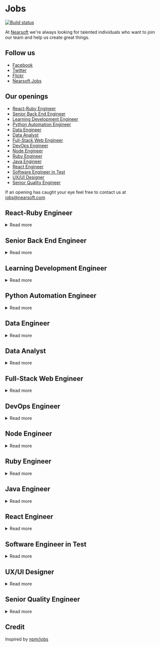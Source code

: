 # Jobs

[![Build status](https://img.shields.io/travis/Nearsoft/jobs.svg)](https://travis-ci.org/Nearsoft/jobs)

At [Nearsoft](https://nearsoft.com) we're always looking for talented individuals who want to join our team and help us create great things.

## Follow us

* [Facebook](https://www.facebook.com/NearsoftInc)
* [Twitter](https://twitter.com/nearsoft)
* [Flickr](https://www.flickr.com/photos/nearsoft)
* [Nearsoft Jobs](http://nearsoftjobs.com)

## Our openings

<!-- yaspeller ignore:start -->

* [React-Ruby Engineer](#react-ruby-engineer)
* [Senior Back End Engineer](#senior-back-end-engineer)
* [Learning Development Engineer](#learning-development-engineer)
* [Python Automation Engineer](#python-automation-engineer)
* [Data Engineer](#data-engineer)
* [Data Analyst](#data-analyst)
* [Full-Stack Web Engineer](#full-stack-web-engineer)
* [DevOps Engineer](#devops-engineer)
* [Node Engineer](#node-engineer)
* [Ruby Engineer](#ruby-engineer)
* [Java Engineer](#java-engineer)
* [React Engineer](#react-engineer)
* [Software Engineer in Test](#software-engineer-in-test)
* [UX/UI Designer](#uxui-designer)
* [Senior Quality Engineer](#Senior-Quality-Engineer)


<!-- yaspeller ignore:end -->

If an opening has caught your eye feel free to contact us at jobs@nearsoft.com


## React-Ruby Engineer

<details><summary>Read more</summary>
  
As a mid-level fullstack engineer we expect you to be able to code solutions of moderate complexity on your own. In addition when the more complex projects arise we expect you to collaborate with more senior engineers to learn how to approach more complex problems. We believe strongly in a growth mindset; we're here to learn and we're looking for other folks who have an appetite to grow their skills on the job.

### Background and Experience

* We welcome applicants from a variety of backgrounds and experiences. Below gives you a sense of how we're thinking about what you'll need to be successful in the role. 
* 2-3 years of experience, comfortable working independently
* Comfortable with React.js, familiarity with Rails a plus
* Experience building single page applications and calling APIs from JS
* Knowledge of CSS/Sass, MySQL, Redis, and/or ElasticSearch all a plus
* Familiarity with Linux command line, automated build systems would be nice
* Excited to work with continuous integration and frequent, daily releases
* Like to think about how to break problems down into smaller iterable steps

### Bonus Points

* Socially Conscious. Agile. Intelligent. Creative. Problem-solver. Startup lover. You like making things happen.
* We care about experience, not degrees. We're looking for people that have a passion for programming and social impact.
* You have contributed to an open source software project. Show us your github account, we'd love to see what you're enjoy working on.
* You're familiar with our product and have some ideas on things you'd want to add or change!

#### **TKR** 

</details>


## Senior Back End Engineer

<details><summary>Read more</summary>

### About the right team Member

We’re looking for an innovative backend engineer with a passion for designing robust and easy to use APIs and services.  You’re comfortable tackling efforts solo or working in groups, both big and small. Fast-paced environments don’t phase you, and you seek feedback because it has the ability to turn good work into great work. You know the best software is created through collaboration and iteration, which is exactly why you’re looking for the right opportunity, and the right team, to expand your experience.
As a backend engineer you will craft new functionality with a dedicated team of skilled individuals. You like to ship software early and often, you value simplicity, and strive to eliminate unnecessary complexity.

### Responsibilities

* Collaborate closely with Product, Design, and QA to iterate on the design, implementation, deployment and monitoring of our product
* Build efficient and reusable backend systems
* Participate in design and code reviews
* Maintain high code coverage via unit tests and acceptance tests
* Find and address performance issues

## Requirements

* Experience with Java and Python desired
* Bachelor degree in Computer Science, or equivalent and at least 2 years of professional programming experience
* A strong understanding of RESTful API design
* Knowledge of web frameworks such as Dropwizard, Flask, and Django a plus
* Love of fitness a plus


</details>  


## Learning Development Engineer

<details><summary>Read more</summary>

### Responsibilities

* Research, write, update and create scalable resources, articles and guides related to online teaching and learning
* Analyze data related to pedagogical Learning & Development needs and support services
* Create training programs for face to face and online Teaching and Learning workshops
* Support impact evaluation and measurement processes for Learning & Development
* Build up development teams from the Academy. Work with a client for a couple of months, and then leave a functional team
* You'll support us on the development of our junior developers to make progress each week and help them excel in their role and be on the way to become senior developers

### Skills

* 5+ years experience building software using multiple tech stacks
* A passion for education or mentoring
* Proven research skills, excellent analytical skills
* Superior writing skills
* Ability to work independently and deliver results with clear deadlines
* Quick to learn new technologies, methods and work styles
* Shows interest in learning more about teaching and learning online
* Background in online learning is an advantage

</details>


## Python Automation Engineer

<details><summary>Read more</summary>

* 3-5 years experience in Software Quality with strong demonstrable automation skills in Selenium, Python, PHP or a scripting language used for test regression
* Ability to not only automation, but manually test and apply manual tests to regression scripts quickly and seamlessly to sprint tasks
* Junior/Mid-level Agile experience working with onsite and offsite teams within an Agile development life-cycle
* Experience leading a small, agile quality team across multiple teams and sprints
* Believe in working with other SCRUM teams and context switching when the team and business needs call for the help

</details>


## Data Engineer

<details><summary>Read more</summary>

We looking for a Data Engineer experienced in Python, AWS and Data Integration technologies.
The CTI Data Engineering team is responsible for designing and developing the Enterprise Data Platform including a Serverless Data Lake and Data Warehouse, core application pipelines, reporting solutions, machine learning and predictive analytics. If you are a critical thinker with a solid track record of developing data solutions and solving complex problems, we want you to join our team! You will play a vital role in designing and developing our next generation data pipelines and data platform. Join the team and prototype new internal and external data product ideas and concepts!

### Responsibilities

* Build and maintain multiple data pipelines to ingest new data sources (APIs, Files, Streaming, Databases, Email, etc.) and support products used by both external users and internal teams
* Optimize infrastructure and pipelines by building DataOps tools to evaluate and automatically monitor data quality, auto-scale serverless infrastructure, and develop data driven pipelines
* Work with our data science and product management teams to design, rapidly prototype, and develop new internal and external data product ideas and capabilities
* Work with the data engineering team to migrate and enhance our existing Pentaho-based ETL pipeline to a new Python-based system and develop a serverless cloud data lake to augment our existing Snowflake Data Warehouse
* Conquer complex problems by finding new ways to solve with simple, efficient approaches with focus on reliability, scalability, quality and cost of our platforms
* Build processes supporting data transformation, data structures metadata, and workload management
* Collaborate with the team to perform root cause analysis and audit internal and external data and processes to help answer specific business questions

### Requirements

* 5+ years of professional data engineering experience
* Strong SQL and Python skills including knowledge of Python libraries / frameworks
* Comfortable working directly with data analytics to bridge business requirements with data engineering
* Experience with AWS tools including EMR/Athena, S3, Kinesis, API Gateway, Lambda, Athena, etc.
* Excellent troubleshooting and problem-solving skills
* Experience with workflow management tools (Airflow, Oozie, Azkaban, Luigi, etc.)
* Ability to operate in an agile, entrepreneurial start-up environment, and prioritize
* Excellent communication and teamwork, and a passion to learn
* Experience with Data Integration Technologies (Pentaho, Talend, Informatica, Glue, etc.)
* Experience with Snowflake, Redshift or other MPP databases is a plus
* Familiarity with distributed computing platforms (e.g. Hadoop, Spark, Storm)

</details>


## Data Analyst

<details><summary>Read more</summary>

### Responsibilities

* Translate business problems and requirements into data questions
* Develop testable hypotheses, test and measure results
* Deliver insights to improve business processes and decision-making
* Collaborate closely with cross-functional teams
* Become a subject-matter expert on marketplace dynamics

### Background and Experience

We welcome applicants from a variety of backgrounds and experiences. Below gives you a sense of how we're thinking about what you'll need to be successful in the role.

* 2-4 years experience in a data analytics role or equivalent Strong experience with SQL (MySQL, PostgreSQL, etc.)
* Strong communication skills, both written and verbal; comfortable presenting findings and recommendations to decision-makers
* Excited about working with large data sets
* Python proficiency a plus; eventual proficiency is expected in the role
* Familiarity with Looker, Tableau, or similar tool is a plus

</details>


## Full-Stack Web Engineer

<details><summary>Read more</summary>

### Job Duties

* Works on multiple applications
* Provides informal mentoring to less experienced colleagues
* Develops innovative and creative output based on interpretation and analysis
* Participates and may lead critical projects, customer engagements or business processes
* Provides design and documentation at an application or function capability level
* Participates in establishing and maintaining application standards and processes
* Effectively communicates application and technical direction to the business and within the customer's IT organization
* Advises on issues of systems integration, compatibility, scalability and multiple platforms

### Required Qualifications

* Minimum 3+ years of strong real time experience in developing React.js based applications
* Minimum 5+ years of strong experience in Front End technologies
* Minimum 5+ years HTML5
* Minimum 5+ years CSS3
* Minimum 5+ years Object-Oriented JavaScript (ES5 & ES6)

### Nice to Have

* Experience working with .NET Technologies.
* Experience in developing enterprise level responsive web pages or applications
* Experience in Less.js / Sass CSS preprocessors is a plus
* Experience in unit testing code with Jest / Jasmine / Mocha / Chai.js is desired
* Experience in designing & developing reusable front end frameworks and tools is a plus
* Strong verbal and written communication skills
* Good analytical skills

</details>


## DevOps Engineer

<details><summary>Read more</summary>

### Requirements

* Enterprise public cloud experience such as AWS, Google, MS Azure, etc.
* Experience writing automation scripts such as Python, Bash, Ruby, Powershell etc.
* Experience working with and coding automated configuration and infrastructure deployment management tools such as Puppet, Chef, Salt, Ansible etc.
* Experience implementing systems and application performance monitoring tools (AppDynamics, New Relic, Sensu, Zenoss, Nagios, etc.); Emphasis on developing custom systems and application monitors
* Hands-on experience with operating system administration and tuning including Linux/Unix and/or Microsoft Operating Systems is required
* Hands-on experience implementing centralized log aggregation and search frameworks such as Splunk, ELK, etc.
* Experience with source control management and how they are used in delivery (Git/TFS/CVS) and conforming to Development organization's SDLC standards
* Strong technical and troubleshooting skills to evaluate, recommend and support new technology as it relates to Web-based applications
* Comfort with facilitating collaboration, open communication and reaching across functional borders
* Prior deployment experience working with software development life-cycle and methodology are strongly desired
* Must be a self-starter and motivated to work with people to get the task accomplished, sometimes with minimal supervision
* High level of customer responsiveness, excellent documentation and communication skills and attention to detail

### Preferences

* Minimum 2 years experience configuration and maintaining network and system security: firewalls (including WAF), security logs and audits, proxies, DMZ
* Minimum 2 years experience with networking principles: routing, naming services, port-mapping, protocols, network address translation, DHCP, IP chaining, etc.
* Experience installing, configuring, and tuning application messaging technologies such as ActiveMQ, JMS, RabbitMQ etc.
* Experience with Software Development tracking and collaboration tools (Atlassian Suite etc.)
* Experience with basic database administration: installation, emergency recovery, creating accounts, tuning SQL queries, indexing

</details>


## Node Engineer

<details><summary>Read more</summary>

We are looking for a Software Engineer with experience in delivering Ad tech, Mar tech, and editorial content solutions.
As a Software Engineer on the engineering team, you will be working with the engineering, product, data, and analytics teams to design and build modern performance-based marketing systems natively in the cloud.

### Responsibilities

* Collaborate with product; tech teams to design, document and develop solutions
* Deliver quality software on time and to spec
* Participate in peer review process
* Collaborate optimize our tools and process with collaboration

### Requirements

* Command of NodeJS, PHP, Python and comfort working in other languages
* Working knowledge of docker and or other containerization services
* Solid understanding of SQL fundamentals
* Comfortable writing unit tests
* Excellent written and verbal communication skills with an emphasis on collaboration

### Nice to have

* Symfony Framework
* AWS
* Terraform and or CloudFormation
* React.js

</details>


## Ruby Engineer

<details><summary>Read more</summary>

We are looking for an individual who has a deep knowledge of the Ruby on Rails and JavaScript frameworks, has developed scalable Back End services and an agile approach to problem solving.

### You have

* 2+ Years of Ruby on Rails Development and 2+ years developing software in a commercial environment
* Solid experience in building high-performance, reliable and scalable services
* Experience with Ajax based user interfaces
* Experience with our current technology stack is a bonus: Ruby on Rails, React.js, Git, PostgreSQL
* Shipping/transportation industry experience is a bonus

In addition we want the usual skill set: efficient, organized and follows through on commitments.
You're intelligent, have great analytical skills and pay attention to detail.
In addition, you’re calm under pressure, have a great work ethic and communicate well.

</details>


## Java Engineer

<details><summary>Read more</summary>

### Required

* Java Core
* JavaEE
* Spring and Spring Boot
* Microservices
* T-SQL and Stored Procedures
* RabbitMQ
* Web Services REST
* JSP
* JavaScript

### Nice to have

* Thrift
* Kafka
* AWS
* Spring Cloud
* Docker
* TypeScript / AngularJS

</details>


## React Engineer

<details><summary>Read more</summary>

### Required Skills

* 5+ years of Software development experience
* 2+ years of React.js development
* Strong experience with modern and vanilla JavaScript techniques including React.js, Redux, and ES6/ES7 features
* Familiarity connecting to Microservices, REST APIs, GraphQL APIs, and other database-driven web applications
* Experience with third-party libraries and APIs
* Modern web security methodologies & familiarity with both relational databases and non-relational databases (NoSQL, Elastic Search, Time Based DB)
* Asynchronous programming including Promises, async/await, and ES7 generators, along with state management using Redux and observables

### Preferred skills & Experience

* Server-side development (Node.js), Docker experience a plus
* Comfort with modern git and GitHub workflows
* Familiar with command line tools with Bash/ZSH (Linux or macOS)

</details>


## Software Engineer in Test

<details><summary>Read more</summary>

The QA Automation Engineer will be a member of QA team that is responsible for creating reusable test software aimed to improve functional test coverage, schedule efficiency and reduce manual test dependency.
The person filling this position will be recognized as a key individual contributor with technical focus on providing QA automation solutions and functional QA support.
Solid software engineering background and previous test automation experience is must.
QA Automation Engineer will work with our Software Quality Assurance & Development teams to design, develop and run system test solutions.

### Key responsibilities

* API, Functional and GUI test automation using open source QA automation framework as Selenium
* Run, maintain and extend automated test coverage using Selenium
* Maintain test suite, specifications, reports etc using test management tools like TestLink, QaTraq, TargetProcess or XStudio
* Define and track quality assurance metrics such as defect densities and open defect counts
* Communicate information effectively cross-functionally
* Provide QA support to internal customers as necessary
* Collaborate with our Engineering teams on best practices, process changes and standards as part of continuous process improvement

### About you

* Minimum 4 years of hands on experience in QA automation for unit, TestNG, functional, Web UI and performance testing for complex client server or high volume web applications
* 2 years coding experience in Java as a developer or test developer. Working knowledge of JSP, Servlets, Spring, MVC and Java enterprise applications
* Minimum 2 years of hands on experience with Selenium
* 2 years of experience in at least one of the API/Unit test automation frameworks. viz. JUnit, TestNG, HttpUnit, HtmlUnit, Mocking frameworks - EasyMock or JMockit
* 2 years of experience in one of the test and Project management tools like - TargetProcess, TestLink, STAF, QaTraq
* Proficient in QA methodologies, and various stages of software quality assurance including black-box/white-box/gray-box, configuration, performance testing, requirements analysis, test planning, reporting/control and root cause analysis
* Test automation development experience, both functional automation and performance automation, using open source tools or Java-based home-grown tools is strongly preferred
* Must have implemented maintainable automation frameworks and test suites using Selenium
* Good understanding of SQL, HTML, CSS, JavaScript, Spring, Hibernate, XML, HTTP, Shell scripting, debugging tools like Firebug, Charles, Internet Explorer Developer tools and code profiling tools like JProfiler
* Experienced in using various bug tracking, source control and build release tools, like JIRA, SVN, Git, Ant, Hudson, Jenkins, TargetProcess, etc.
* Organized and process oriented individual with ability to maintain excellent process/testing/build release documentation and reports
* Previous experience with Hudson/Jenkins is preferred but not required
* Ability to adapt and willingness to learn new technology or techniques

</details>


## UX/UI Designer

<details><summary>Read more</summary>

The UX Team from Nearsoft is growing and we're looking for a hands-on UX/UI Designer that help us build value to our clients' business by being actively involved in product decisions. As part of the UX Team, you'll work closely with designers, developers and stakeholders to produce digital products, conduct user research and design engaging UI solutions.

### What you'll do

* Create low and high fidelity mockups using best design principles for user interfaces in mobile and Web platforms
* Communicate ideas effectively to key stakeholders in the product development process
* Build a strong relationship with your client by being actively involved in product decisions and tackle the needs at hand
* Conduct usability testings, user interviews and analyze findings to translate into design solutions
* Collaborate with development teams and stakeholders in an Agile environment to produce high-quality digital products
* Analyze and create successful strategies to implement design solutions to products in any phase of the development process
* Create mobile and web user-interface designs following best platform guidelines and practices
* Build design systems including patterns, components, and guidelines for software products
* Support current team initiatives like facilitating workshops, mentoring and creating new content for our blog

### About you

* 3+ years of experience designing digital products
* Fluent in English, written and spoken
* Proven ability to collaborate successfully with cross-­functional teams and software products
* Experience designing User Interfaces for web and mobile platforms
* Experience conducting usability testing, user interviews and analyze findings to translate into design solutions
* Advanced use of Sketch and InVision, or other similar tools
* Ability to self-manage and conduct in a proactive manner
* Location: Hermosillo, Sonora

### How to apply

To apply your portfolio should include the following:

* Top 3 best UX/UI projects for Web and mobile platforms
* Include a short description of the project and your direct contributions
* Make sure to include a minimum of 8 main screens per project in high resolution. File type: `.jpg`, `.png` or InVision prototypes
* Send your CV and portfolio to: aquijada@nearsoft.com

</details>


## Senior Quality Engineer

<details><summary>Read more</summary>

As a Senior Quality Engineer, you will be responsible for the development of automated tests and the associated automation framework used to qualify the products. You will help set and drive our verification strategy and roadmap. In addition, you will partner extensively with our manual QA team to ensure that all testing is aligned with the broader site framework strategy. Close collaboration with our product and engineering management teams, development squads, and other QA teams will also be essential to ensure we produce the highest quality products that meet and exceed our customers expectations. In addition to focusing on test automation you will help lead and drive our transition to a Continuous Integration test process. Helping to set this expectation and drive this change is crucial to our success.

### Key responsibilities

* Help design, enhance, and maintain a test framework according to relevant needs
* Gather test requirements
* Develop Test Design Specifications and test strategies
* Develop, implement and guide the team to run automation test plans
* Provide test, development, and defect metrics
* Prepare test summaries
* Set up test environments
* Seek out expertise, knowledge, and resources to develop solutions to problems
* Participate in technical communications within the team and with other groups associated with specified projects
* Provide input to improvements of processes and procedures
* Participate in review of Quality Engineering documentation and test scripts
* Work on additional tasks and responsibilities as assigned that will contribute towards squad, organization, and company goals
* Communicate progress and escalate issues to management in a timely manner
* Provide technical leadership, mentoring and development for more junior engineers
* Individuals should be able to operate, drive results and set priorities independently
* Be a proactive contributor and subject matter expert
* Demonstrate favorable results through regular leadership and influencing others

### Skills summary

* 5+ years professional experience in quality engineering or/and software application development
* Proficiency with Test Automation tools such as Cucumber Feature File and Ruby Step
Definition, React Native, Appium, Selenium, XPath, JUnit, Espresso, Jest, Cypress, etc.
* Exposure to Agile Software Development life-cycle, Continuous Integration and Continuous Deployment required
* Experience with code coverage tools is a plus
* Experience with SaaS testing is a plus
* Ability to design, create and implement automated test cases for new requirements in complex systems quickly
* Experience working in cross functional teams
* Self-starter, team player, and self-motivated
* Will to seek continuous improvement in the quality assurance processes to drive better quality and efficiency

</details>


## Credit

Inspired by [npm/jobs](https://github.com/npm/jobs)
